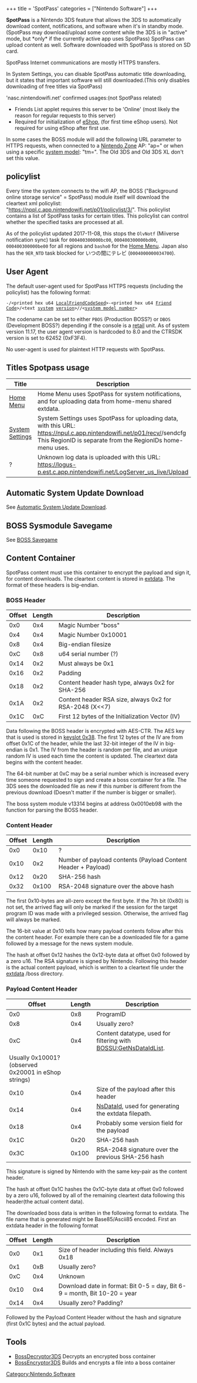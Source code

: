 +++
title = 'SpotPass'
categories = ["Nintendo Software"]
+++

**SpotPass** is a Nintendo 3DS feature that allows the 3DS to automatically download content, notifications, and software when it's in standby mode.(SpotPass may download/upload some content while the 3DS is in "active" mode, but \*only\* if the currently active app uses SpotPass) SpotPass can upload content as well. Software downloaded with SpotPass is stored on SD card.

SpotPass Internet communications are mostly HTTPS transfers.

In System Settings, you can disable SpotPass automatic title downloading, but it states that important software will still downloaded.(This only disables downloading of free titles via SpotPass)

'nasc.nintendowifi.net' confirmed usages:(not SpotPass related)

- Friends List applet requires this server to be 'Online' (most likely the reason for regular requests to this server)
- Required for initialization of [eShop](eShop "wikilink"), (for first time eShop users). Not required for using eShop after first use.

In some cases the BOSS module will add the following URL parameter to HTTPS requests, when connected to a [Nintendo Zone](Nintendo_Zone "wikilink") AP: "ap=<NZoneApNum>" or when using a specific [system model](Cfg:GetSystemModel "wikilink"): "tm=<SystemModelNumber>". The Old 3DS and Old 3DS XL don't set this value.

## policylist

Every time the system connects to the wifi AP, the BOSS ("Background online storage service" = SpotPass) module itself will download the cleartext xml policylist: "<https://nppl.c.app.nintendowifi.net/p01/policylist/3/><countrycode>". This policylist contains a list of SpotPass tasks for certain titles. This policylist can control whether the specified tasks are processed at all.

As of the policylist updated 2017-11-08, this stops the `OlvNotf` (Miiverse notification sync) task for `000400300000bc00`, `000400300000bd00`, `000400300000be00` for all regions and `basho0` for the [Home Menu](Home_Menu "wikilink"). Japan also has the `9ER_NTD` task blocked for いつの間にテレビ (`0004000000034700`).

## User Agent

The default user-agent used for SpotPass HTTPS requests (including the policylist) has the following format:

<user agent codename>`-`<user agent version>`/<printed hex u64 `[`LocalFriendCodeSeed`](CfgS:GetLocalFriendCodeSeed "wikilink")`>-<printed hex u64 `[`Friend`](FRDU:GetMyFriendKey "wikilink")` `[`Code`](FRDU:PrincipalIdToFriendCode "wikilink")`>/<text `[`system`](CVer "wikilink")` `[`version`](NVer "wikilink")`>/`<CTRSDK version of sysmodule>`/<`[`system model number`](Cfg:GetSystemModel "wikilink")`>`

The codename can be set to either `PBOS` (Production BOSS?) or `DBOS` (Development BOSS?) depending if the console is a [retail](Configuration_Memory#unitinfo "wikilink") unit. As of system version 11.17, the user agent version is hardcoded to 8.0 and the CTRSDK version is set to 62452 (0xF3F4).

No user-agent is used for plaintext HTTP requests with SpotPass.

## Titles Spotpass usage

| Title | Description |
|----|----|
| [Home Menu](Home_Menu "wikilink") | Home Menu uses SpotPass for system notifications, and for uploading data from home-menu shared extdata. |
| [System Settings](System_Settings "wikilink") | System Settings uses SpotPass for uploading data, with this URL: <https://npul.c.app.nintendowifi.net/p01/recv/><RegionID>/sendcfg This RegionID is separate from the RegionIDs home-menu uses. |
| ? | Unknown log data is uploaded with this URL: <https://logus-p.est.c.app.nintendowifi.net/LogServer_us_live/Upload> |

## Automatic System Update Download

See [Automatic System Update Download](Automatic_System_Update_Download "wikilink").

## BOSS Sysmodule Savegame

See [BOSS Savegame](BOSS_Savegame "wikilink")

## Content Container

SpotPass content must use this container to encrypt the payload and sign it, for content downloads. The cleartext content is stored in [extdata](extdata "wikilink"). The format of these headers is big-endian.

### BOSS Header

| Offset | Length | Description                                               |
|--------|--------|-----------------------------------------------------------|
| 0x0    | 0x4    | Magic Number "boss"                                       |
| 0x4    | 0x4    | Magic Number 0x10001                                      |
| 0x8    | 0x4    | Big-endian filesize                                       |
| 0xC    | 0x8    | u64 serial number (?)                                     |
| 0x14   | 0x2    | Must always be 0x1                                        |
| 0x16   | 0x2    | Padding                                                   |
| 0x18   | 0x2    | Content header hash type, always 0x2 for SHA-256          |
| 0x1A   | 0x2    | Content header RSA size, always 0x2 for RSA-2048 (X\<\<7) |
| 0x1C   | 0xC    | First 12 bytes of the Initialization Vector (IV)          |

Data following the BOSS header is encrypted with AES-CTR. The AES key that is used is stored in [keyslot 0x38](AES_Registers#keyslots "wikilink"). The first 12 bytes of the IV are from offset 0x1C of the header, while the last 32-bit integer of the IV in big-endian is 0x1. The IV from the header is random per file, and an unique random IV is used each time the content is updated. The cleartext data begins with the content header.

The 64-bit number at 0xC may be a serial number which is increased every time someone requested to sign and create a boss container for a file. The 3DS sees the downloaded file as new if this number is different from the previous download (Doesn't matter if the number is bigger or smaller).

The boss system module v13314 begins at address 0x0010eb98 with the function for parsing the BOSS header.

### Content Header

| Offset | Length | Description |
|----|----|----|
| 0x0 | 0x10 | ? |
| 0x10 | 0x2 | Number of payload contents (Payload Content Header + Payload) |
| 0x12 | 0x20 | SHA-256 hash |
| 0x32 | 0x100 | RSA-2048 signature over the above hash |

The first 0x10-bytes are all-zero except the first byte. If the 7th bit (0x80) is not set, the arrived flag will only be marked if the session for the target program ID was made with a privileged session. Otherwise, the arrived flag will always be marked.

The 16-bit value at 0x10 tells how many payload contents follow after this the content header. For example there can be a downloaded file for a game followed by a message for the news system module.

The hash at offset 0x12 hashes the 0x12-byte data at offset 0x0 followed by a zero u16. The RSA signature is signed by Nintendo. Following this header is the actual content payload, which is written to a cleartext file under the [extdata](extdata "wikilink") /boss directory.

### Payload Content Header

| Offset | Length | Description |
|----|----|----|
| 0x0 | 0x8 | ProgramID |
| 0x8 | 0x4 | Usually zero? |
| 0xC | 0x4 | Content datatype, used for filtering with [BOSSU:GetNsDataIdList](BOSSU:GetNsDataIdList "wikilink").
Usually 0x10001? (observed 0x20001 in eShop strings) |
| 0x10 | 0x4 | Size of the payload after this header |
| 0x14 | 0x4 | [NsDataId](BOSS_Services "wikilink"), used for generating the extdata filepath. |
| 0x18 | 0x4 | Probably some version field for the payload |
| 0x1C | 0x20 | SHA-256 hash |
| 0x3C | 0x100 | RSA-2048 signature over the previous SHA-256 hash |

This signature is signed by Nintendo with the same key-pair as the content header.

The hash at offset 0x1C hashes the 0x1C-byte data at offset 0x0 followed by a zero u16, followed by all of the remaining cleartext data following this header(the actual content data).

The downloaded boss data is written in the following format to extdata. The file name that is generated might be Base85/Ascii85 encoded.
First an extdata header in the following format

| Offset | Length | Description |
|----|----|----|
| 0x0 | 0x1 | Size of header including this field. Always 0x18 |
| 0x1 | 0xB | Usually zero? |
| 0xC | 0x4 | Unknown |
| 0x10 | 0x4 | Download date in format: Bit 0-5 = day, Bit 6-9 = month, Bit 10-20 = year |
| 0x14 | 0x4 | Usually zero? Padding? |

Followed by the Payload Content Header without the hash and signature (first 0x1C bytes) and the actual payload.

## Tools

- [BossDecryptor3DS](http://wiiucodes.ddnss.eu/tools/BossDecryptor3DS.zip) Decrypts an encrypted boss container
- [BossEncryptor3DS](http://wiiucodes.ddnss.eu/tools/BossEncryptor3DS.zip) Builds and encrypts a file into a boss container

[Category:Nintendo Software](Category:Nintendo_Software "wikilink")

